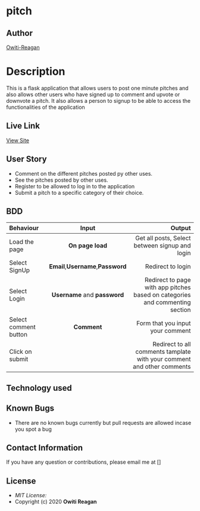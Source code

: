 # pitch
## Author

[Owiti-Reagan](https://github.com/REAGAN2020)

# Description
This  is a flask application that allows users to post one minute pitches and also allows other users who have signed up to comment and upvote or downvote a pitch. It also allows a person to signup to be able to access the functionalities of the application

## Live Link
[View Site]()


## User Story

* Comment on the different pitches posted py other uses.
* See the pitches posted by other uses.
* Register to be allowed to log in to the application
* Submit a pitch to a specific category of their choice.

## BDD
| Behaviour | Input | Output |
| :---------------- | :---------------: | ------------------: |
| Load the page | **On page load** | Get all posts, Select between signup and login|
| Select SignUp| **Email**,**Username**,**Password** | Redirect to login|
| Select Login | **Username** and **password** | Redirect to page with app pitches based on categories and commenting section|
| Select comment button | **Comment** | Form that you input your comment|
| Click on submit |  | Redirect to all comments tamplate with your comment and other comments|





<!-- ## Development Installation
To get the code..

1. Cloning the repository:
  ```bash
  https://github.com/Owiti-Charles/pitch.git
  ```
2. Move to the folder and install requirements
  ```bash
  cd pitch-world
  pip install -r requirements.txt
  ```
3. Exporting Configurations
  ```bash
  export SQLALCHEMY_DATABASE_URI=postgresql+psycopg2://{User Name}:{password}@localhost/{database name}
  ```
4. Running the application
  ```bash
  python3.8 manage.py server
  ```
5. Testing the application
  ```bash
  python3.8 manage.py test
  ```
Open the application on your browser `127.0.0.1:5000`. -->


## Technology used
<!-- 
* [Python3.8](https://www.python.org/)
* [Flask](http://flask.pocoo.org/)
* [Heroku](https://heroku.com) -->


## Known Bugs
* There are no known bugs currently but pull requests are allowed incase you spot a bug

## Contact Information 

If you have any question or contributions, please email me at []

## License
* *MIT License:*
* Copyright (c) 2020 **Owiti Reagan**